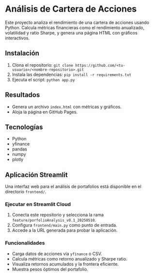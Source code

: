 # Análisis de Cartera de Acciones

Este proyecto analiza el rendimiento de una cartera de acciones usando Python. Calcula métricas financieras como el rendimiento anualizado, volatilidad y ratio Sharpe, y genera una página HTML con gráficos interactivos.

## Instalación
1. Clona el repositorio: `git clone https://github.com/<tu-usuario>/<nombre-repositorio>.git`
2. Instala las dependencias: `pip install -r requirements.txt`
3. Ejecuta el script: `python app.py`

## Resultados
- Genera un archivo `index.html` con métricas y gráficos.
- Aloja la página en GitHub Pages.

## Tecnologías
- Python
- yfinance
- pandas
- numpy
- plotly

## Aplicación Streamlit

Una interfaz web para el análisis de portafolios está disponible en el directorio `frontend/`.

### Ejecutar en Streamlit Cloud
1. Conecta este repositorio y selecciona la rama `feature/porfolioAnalysis_v0.1_20250510`.
3. Configura `frontend/main.py` como punto de entrada.
4. Accede a la URL generada para probar la aplicación.

### Funcionalidades
- Carga datos de acciones vía `yfinance` o CSV.
- Calcula métricas como retorno anualizado y Sharpe ratio.
- Visualiza retornos acumulados y la frontera eficiente.
- Muestra pesos óptimos del portafolio.
